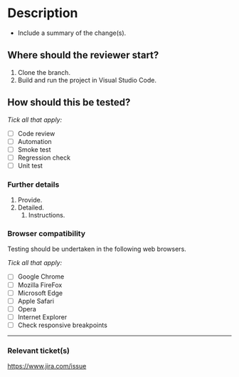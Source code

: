 # Description

- Include a summary of the change(s).

## Where should the reviewer start?

1. Clone the branch.
1. Build and run the project in Visual Studio Code.

## How should this be tested?

*Tick all that apply:*

- [ ] Code review
- [ ] Automation
- [ ] Smoke test
- [ ] Regression check
- [ ] Unit test

### Further details

1. Provide.
1. Detailed.
    1. Instructions.

### Browser compatibility

Testing should be undertaken in the following web browsers.

*Tick all that apply:*

- [ ] Google Chrome
- [ ] Mozilla FireFox
- [ ] Microsoft Edge
- [ ] Apple Safari
- [ ] Opera
- [ ] Internet Explorer
- [ ] Check responsive breakpoints

---
### Relevant ticket(s)

https://www.jira.com/issue
